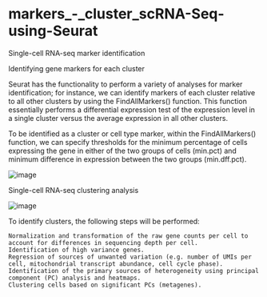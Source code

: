 # markers_-_cluster_scRNA-Seq-using-Seurat

Single-cell RNA-seq marker identification

Identifying gene markers for each cluster

Seurat has the functionality to perform a variety of analyses for marker identification; for instance, we can identify markers of each cluster relative to all other clusters by using the FindAllMarkers() function. This function essentially performs a differential expression test of the expression level in a single cluster versus the average expression in all other clusters.

To be identified as a cluster or cell type marker, within the FindAllMarkers() function, we can specify thresholds for the minimum percentage of cells expressing the gene in either of the two groups of cells (min.pct) and minimum difference in expression between the two groups (min.dff.pct).

![image](https://github.com/sukirtipriya/markers_-_cluster_scRNA-Seq-using-Seurat/assets/88479900/18c44d68-eb43-41ea-8f28-ca3015f3e87d)

Single-cell RNA-seq clustering analysis


![image](https://github.com/sukirtipriya/markers_-_cluster_scRNA-Seq-using-Seurat/assets/88479900/10120fc6-cb76-417f-a0e5-d706234c413e)

To identify clusters, the following steps will be performed:

    Normalization and transformation of the raw gene counts per cell to account for differences in sequencing depth per cell.
    Identification of high variance genes.
    Regression of sources of unwanted variation (e.g. number of UMIs per cell, mitochondrial transcript abundance, cell cycle phase).
    Identification of the primary sources of heterogeneity using principal component (PC) analysis and heatmaps.
    Clustering cells based on significant PCs (metagenes).



